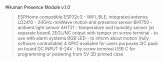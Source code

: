 #Human Presence Module v.1.0

>ESPHome compatible
>ESP32c3 - WiFi, BLE, integrated antenna
>LD2410 - 24GHz mmWave motion and presence sensor
>BH1750 - ambient light sensor
>AHT21 - temperature and humidity sensor (at separate board)
>2EOL/NC output with tamper on screw terminal - to use with alarm systems
>RGB LED - to inform about motion (fully software controllable)
>4 GPIO available for users purposes
>I2C pads on board
>DC INPUT 6-24V - by screw terminal
>USB C for programming or powering from 5V
>3D printed case

